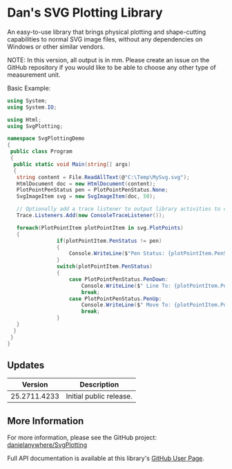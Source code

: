 # Dan's SVG Plotting Library

An easy-to-use library that brings physical plotting and shape-cutting capabilities to normal SVG image files, without any dependencies on Windows or other similar vendors.

NOTE: In this version, all output is in mm. Please create an issue on the GitHub repository if you would like to be able to choose any other type of measurement unit.

Basic Example:

```cs
using System;
using System.IO;

using Html;
using SvgPlotting;

namespace SvgPlottingDemo
{
 public class Program
 {
  public static void Main(string[] args)
  {
   string content = File.ReadAllText(@"C:\Temp\MySvg.svg");
   HtmlDocument doc = new HtmlDocument(content);
   PlotPointPenStatus pen = PlotPointPenStatus.None;
   SvgImageItem svg = new SvgImageItem(doc, 50);

   // Optionally add a trace listener to output library activities to console.
   Trace.Listeners.Add(new ConsoleTraceListener());

   foreach(PlotPointItem plotPointItem in svg.PlotPoints)
   {
				if(plotPointItem.PenStatus != pen)
				{
					Console.WriteLine($"Pen Status: {plotPointItem.PenStatus}");
				}
				switch(plotPointItem.PenStatus)
				{
					case PlotPointPenStatus.PenDown:
						Console.WriteLine($" Line To: {plotPointItem.Point}");
						break;
					case PlotPointPenStatus.PenUp:
						Console.WriteLine($" Move To: {plotPointItem.Point}");
						break;
				}
   }
  }
 }
}
```

## Updates

| Version | Description |
|---------|-------------|
| 25.2711.4233 | Initial public release. |

## More Information

For more information, please see the GitHub project:
[danielanywhere/SvgPlotting](https://github.com/danielanywhere/SvgPlotting)

Full API documentation is available at this library's [GitHub User Page](https://danielanywhere.github.io/SvgPlotting).

